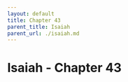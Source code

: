 ```yaml
---
layout: default
title: Chapter 43
parent_title: Isaiah
parent_url: ./isaiah.md
---
```


# Isaiah - Chapter 43
